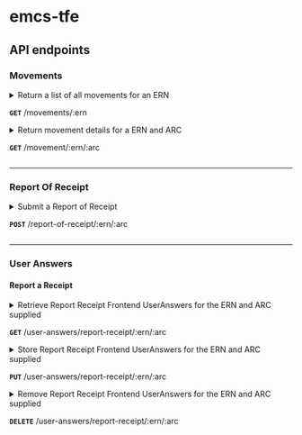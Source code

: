 
# emcs-tfe

## API endpoints

### Movements

<details>
<summary>Return a list of all movements for an ERN

**`GET`** /movements/:ern</summary>

### Query string search parameters

| paramName            | Type   | Values                                                                     | Default                      |
|----------------------|--------|----------------------------------------------------------------------------|------------------------------|
| search.traderRole    | String | - `Consignor and/or Consignee` <br> - `Consignor` <br> - `Consignee`       | `Consignor and/or Consignee` | 
| search.sortField     | String | - `MessageType` <br> - `DateReceived` <br> - `ARC` <br>  - `ReadIndicator` | `DateReceived`               |
| search.sortOrder     | String | - `D` _(Descednding)_ <br> - `A` _(Ascending)_                             | `D`                          |
| search.startPosition | Int    | Valid Integer > 0                                                          | 1                            |
| search.maxRows       | Int    | Valid Integer > 0                                                          | 30                           |

E.g. to search for the first 15 movements by Consignor ordered by DateReceived ascending, the call would be:

`/movements/:ern?search.traderRole=Consignor&search.sortOrder=A&search.maxRows=15`

### Responses

#### Success Response(s)

**Status**: 200 (OK) 

**Body**: [GetMovementListResponse Model](app/uk/gov/hmrc/emcstfe/models/response/GetMovementListResponse.scala)

#### Error Response(s)

**Status**: 500 (ISE)

**Body**: [ErrorResponse Model](app/uk/gov/hmrc/emcstfe/models/response/ErrorResponse.scala)

</details>

<details>
<summary>Return movement details for a ERN and ARC

**`GET`** /movement/:ern/:arc</summary>

### Responses

#### Success Response(s)

**Status**: 200 (OK)

**Body**: [GetMovementResponse Model](app/uk/gov/hmrc/emcstfe/models/response/GetMovementResponse.scala)

#### Error Response(s)

**Status**: 500 (ISE)

**Body**: [ErrorResponse Model](app/uk/gov/hmrc/emcstfe/models/response/ErrorResponse.scala)

</details>

---

### Report Of Receipt

<details>
<summary>Submit a Report of Receipt

**`POST`** /report-of-receipt/:ern/:arc</summary>

**Request Body**: [SubmitReportOfReceiptModel Model](app/uk/gov/hmrc/emcstfe/models/reportOfReceipt/SubmitReportOfReceiptModel.scala)

### Responses

#### Success Response(s)

**Status**: 200 (OK)

**Body**: [GetMovementListResponse Model](app/uk/gov/hmrc/emcstfe/models/response/GetMovementListResponse.scala)

#### Error Response(s)

**Status**: 500 (ISE)

**Body**: [ErrorResponse Model](app/uk/gov/hmrc/emcstfe/models/response/ErrorResponse.scala)

</details>

---

### User Answers

#### Report a Receipt

<details>
<summary>Retrieve Report Receipt Frontend UserAnswers for the ERN and ARC supplied

**`GET`** /user-answers/report-receipt/:ern/:arc</summary>

#### Success Response(s)

**Status**: 200 (OK) _(when data is found for supplied ern and arc)_

**Body**: [ReportReceiptUserAnswers Model](app/uk/gov/hmrc/emcstfe/models/mongo/ReportReceiptUserAnswers.scala)

**Status**: 204 (NO_CONTENT) _(when NO data is found)_

**Body**: n/a


#### Error Response(s)

**Status**: 500 (ISE)

**Body**: [ErrorResponse Model](app/uk/gov/hmrc/emcstfe/models/response/ErrorResponse.scala)

</details>

<details>
<summary>Store Report Receipt Frontend UserAnswers for the ERN and ARC supplied

**`PUT`** /user-answers/report-receipt/:ern/:arc</summary>

This method is idempotent, in the sense that if no data exists it will be created and if some data already exists it will be updated with the new submitted data.

**Request Body**: [ReportReceiptUserAnswers Model](app/uk/gov/hmrc/emcstfe/models/mongo/ReportReceiptUserAnswers.scala)

#### Success Response(s)

**Status**: 200 (OK)

**Body**: [ReportReceiptUserAnswers Model](app/uk/gov/hmrc/emcstfe/models/mongo/ReportReceiptUserAnswers.scala)

#### Error Response(s)

**Status**: 400 (BAD_REQUEST)

**Body**:

```
"Invalid ReportReceiptUserAnswers payload " + JsonValidation Errors
```

**Status**: 500 (ISE)

**Body**: [ErrorResponse Model](app/uk/gov/hmrc/emcstfe/models/response/ErrorResponse.scala)

</details>

<details>
<summary>Remove Report Receipt Frontend UserAnswers for the ERN and ARC supplied

**`DELETE`** /user-answers/report-receipt/:ern/:arc</summary>

This method is idempotent, in the sense that if no data exists it returns NO_CONTENT as a successful response. If data exist, it will removed and also return a NO_CONTENT.

#### Success Response(s)

**Status**: 204 (NO_CONTENT)

**Body**: n/a

#### Error Response(s)

**Status**: 500 (ISE)

**Body**: [ErrorResponse Model](app/uk/gov/hmrc/emcstfe/models/response/ErrorResponse.scala)

</details>
